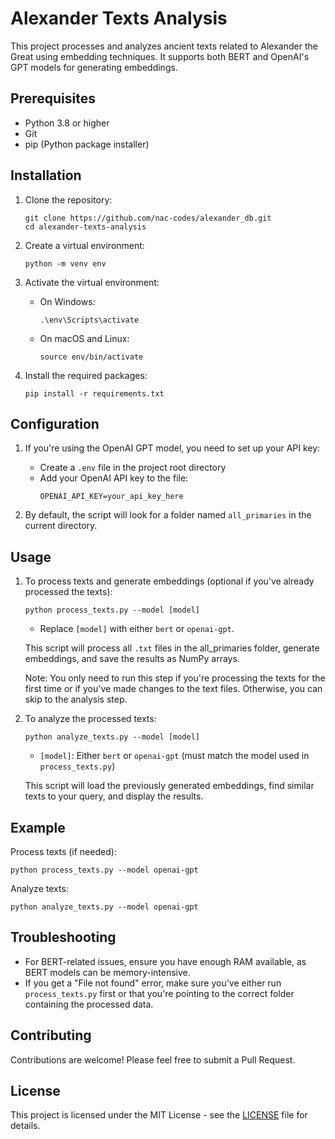 # Alexander Texts Analysis

This project processes and analyzes ancient texts related to Alexander the Great using embedding techniques. It supports both BERT and OpenAI's GPT models for generating embeddings.

## Prerequisites

- Python 3.8 or higher
- Git
- pip (Python package installer)

## Installation

1. Clone the repository:
   ```
   git clone https://github.com/nac-codes/alexander_db.git
   cd alexander-texts-analysis
   ```

2. Create a virtual environment:
   ```
   python -m venv env
   ```

3. Activate the virtual environment:
   - On Windows:
     ```
     .\env\Scripts\activate
     ```
   - On macOS and Linux:
     ```
     source env/bin/activate
     ```

4. Install the required packages:
   ```
   pip install -r requirements.txt
   ```

## Configuration

1. If you're using the OpenAI GPT model, you need to set up your API key:
   - Create a `.env` file in the project root directory
   - Add your OpenAI API key to the file:
     ```
     OPENAI_API_KEY=your_api_key_here
     ```

2. By default, the script will look for a folder named `all_primaries` in the current directory.

## Usage

1. To process texts and generate embeddings (optional if you've already processed the texts):
   ```
   python process_texts.py --model [model]
   ```
   - Replace `[model]` with either `bert` or `openai-gpt`.

   This script will process all `.txt` files in the all_primaries folder, generate embeddings, and save the results as NumPy arrays.

   Note: You only need to run this step if you're processing the texts for the first time or if you've made changes to the text files. Otherwise, you can skip to the analysis step.

2. To analyze the processed texts:
   ```
   python analyze_texts.py --model [model]
   ```
   - `[model]`: Either `bert` or `openai-gpt` (must match the model used in `process_texts.py`)

   This script will load the previously generated embeddings, find similar texts to your query, and display the results.

## Example

Process texts (if needed):
```
python process_texts.py --model openai-gpt 
```

Analyze texts:
```
python analyze_texts.py --model openai-gpt 
```

## Troubleshooting

- For BERT-related issues, ensure you have enough RAM available, as BERT models can be memory-intensive.
- If you get a "File not found" error, make sure you've either run `process_texts.py` first or that you're pointing to the correct folder containing the processed data.

## Contributing

Contributions are welcome! Please feel free to submit a Pull Request.

## License

This project is licensed under the MIT License - see the [LICENSE](LICENSE) file for details.
